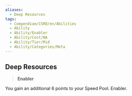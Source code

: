```yaml
---
aliases:
  - Deep Resources
tags:
  - Compendium/CSRD/en/Abilities
  - Ability
  - Ability/Enabler
  - Ability/Cost/NA
  - Ability/Tier/Mid
  - Ability/Categories/Meta
---
```

    
      
## Deep Resources      
>**Enabler**    
      
You gain an additional 6 points to your Speed Pool. Enabler.